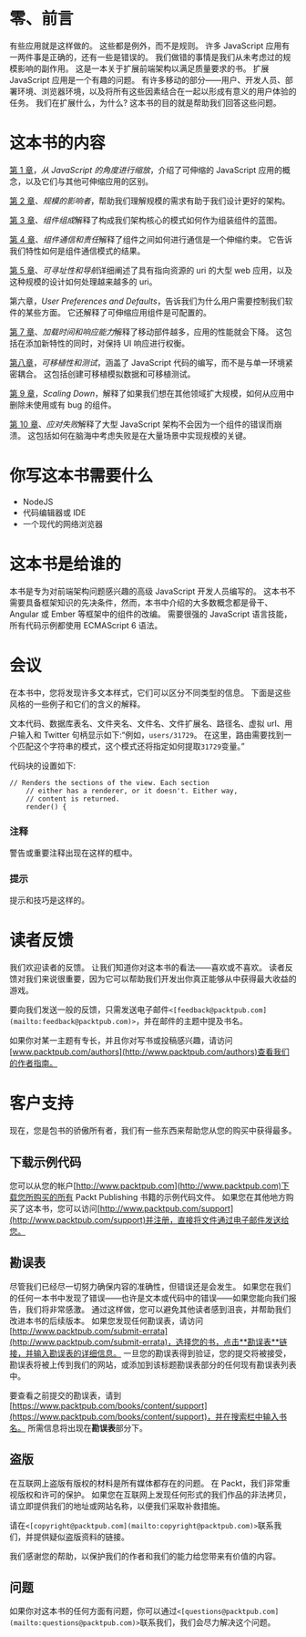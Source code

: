 # 零、前言

有些应用就是这样做的。 这些都是例外，而不是规则。 许多 JavaScript 应用有一两件事是正确的，还有一些是错误的。 我们做错的事情是我们从未考虑过的规模影响的副作用。 这是一本关于扩展前端架构以满足质量要求的书。 扩展 JavaScript 应用是一个有趣的问题。 有许多移动的部分——用户、开发人员、部署环境、浏览器环境，以及将所有这些因素结合在一起以形成有意义的用户体验的任务。 我们在扩展什么，为什么? 这本书的目的就是帮助我们回答这些问题。

# 这本书的内容

[第 1 章](01.html "Chapter 1. Scale from a JavaScript Perspective")，*从 JavaScript 的角度进行缩放*，介绍了可伸缩的 JavaScript 应用的概念，以及它们与其他可伸缩应用的区别。

[第 2 章](02.html "Chapter 2. Influencers of Scale")、*规模的影响者*，帮助我们理解规模的需求有助于我们设计更好的架构。

[第 3 章](03.html "Chapter 3. Component Composition")、*组件组成*解释了构成我们架构核心的模式如何作为组装组件的蓝图。

[第 4 章](04.html "Chapter 4. Component Communication and Responsibilities")、*组件通信和责任*解释了组件之间如何进行通信是一个伸缩约束。 它告诉我们特性如何是组件通信模式的结果。

[第 5 章](05.html "Chapter 5. Addressability and Navigation")、*可寻址性和导航*详细阐述了具有指向资源的 uri 的大型 web 应用，以及这种规模的设计如何处理越来越多的 uri。

第六章，*User Preferences and Defaults*，告诉我们为什么用户需要控制我们软件的某些方面。 它还解释了可伸缩应用组件是可配置的。

[第 7 章](07.html "Chapter 7. Load Time and Responsiveness")、*加载时间和响应能力*解释了移动部件越多，应用的性能就会下降。 这包括在添加新特性的同时，对保持 UI 响应进行权衡。

[第八章](08.html "Chapter 8. Portability and Testing")，*可移植性和测试*，涵盖了 JavaScript 代码的编写，而不是与单一环境紧密耦合。 这包括创建可移植模拟数据和可移植测试。

[第 9 章](09.html "Chapter 9. Scaling Down")，*Scaling Down*，解释了如果我们想在其他领域扩大规模，如何从应用中删除未使用或有 bug 的组件。

[第 10 章](10.html "Chapter 10. Coping with Failure")、*应对失败*解释了大型 JavaScript 架构不会因为一个组件的错误而崩溃。 这包括如何在脑海中考虑失败是在大量场景中实现规模的关键。

# 你写这本书需要什么

*   NodeJS
*   代码编辑器或 IDE
*   一个现代的网络浏览器

# 这本书是给谁的

本书是专为对前端架构问题感兴趣的高级 JavaScript 开发人员编写的。 这本书不需要具备框架知识的先决条件，然而，本书中介绍的大多数概念都是骨干、Angular 或 Ember 等框架中的组件的改编。 需要很强的 JavaScript 语言技能，所有代码示例都使用 ECMAScript 6 语法。

# 会议

在本书中，您将发现许多文本样式，它们可以区分不同类型的信息。 下面是这些风格的一些例子和它们的含义的解释。

文本代码、数据库表名、文件夹名、文件名、文件扩展名、路径名、虚拟 url、用户输入和 Twitter 句柄显示如下:“例如，`users/31729`。 在这里，路由需要找到一个匹配这个字符串的模式，这个模式还将指定如何提取`31729`变量。”

代码块的设置如下:

```
// Renders the sections of the view. Each section
    // either has a renderer, or it doesn't. Either way,
    // content is returned.
    render() {
```

### 注释

警告或重要注释出现在这样的框中。

### 提示

提示和技巧是这样的。

# 读者反馈

我们欢迎读者的反馈。 让我们知道你对这本书的看法——喜欢或不喜欢。 读者反馈对我们来说很重要，因为它可以帮助我们开发出你真正能够从中获得最大收益的游戏。

要向我们发送一般的反馈，只需发送电子邮件`<[feedback@packtpub.com](mailto:feedback@packtpub.com)>`，并在邮件的主题中提及书名。

如果你对某一主题有专长，并且你对写书或投稿感兴趣，请访问[www.packtpub.com/authors](http://www.packtpub.com/authors)查看我们的作者指南。

# 客户支持

现在，您是包书的骄傲所有者，我们有一些东西来帮助您从您的购买中获得最多。

## 下载示例代码

您可以从您的帐户[http://www.packtpub.com](http://www.packtpub.com)下载您所购买的所有 Packt Publishing 书籍的示例代码文件。 如果您在其他地方购买了这本书，您可以访问[http://www.packtpub.com/support](http://www.packtpub.com/support)并注册，直接将文件通过电子邮件发送给您。

## 勘误表

尽管我们已经尽一切努力确保内容的准确性，但错误还是会发生。 如果您在我们的任何一本书中发现了错误——也许是文本或代码中的错误——如果您能向我们报告，我们将非常感激。 通过这样做，您可以避免其他读者感到沮丧，并帮助我们改进本书的后续版本。 如果您发现任何勘误表，请访问[http://www.packtpub.com/submit-errata](http://www.packtpub.com/submit-errata)，选择您的书，点击**勘误表**链接，并输入勘误表的详细信息。 一旦您的勘误表得到验证，您的提交将被接受，勘误表将被上传到我们的网站，或添加到该标题勘误表部分的任何现有勘误表列表中。

要查看之前提交的勘误表，请到[https://www.packtpub.com/books/content/support](https://www.packtpub.com/books/content/support)，并在搜索栏中输入书名。 所需信息将出现在**勘误表**部分下。

## 盗版

在互联网上盗版有版权的材料是所有媒体都存在的问题。 在 Packt，我们非常重视版权和许可的保护。 如果您在互联网上发现任何形式的我们作品的非法拷贝，请立即提供我们的地址或网站名称，以便我们采取补救措施。

请在`<[copyright@packtpub.com](mailto:copyright@packtpub.com)>`联系我们，并提供疑似盗版资料的链接。

我们感谢您的帮助，以保护我们的作者和我们的能力给您带来有价值的内容。

## 问题

如果你对这本书的任何方面有问题，你可以通过`<[questions@packtpub.com](mailto:questions@packtpub.com)>`联系我们，我们会尽力解决这个问题。
